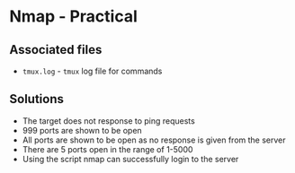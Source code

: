 # Nmap - Practical

## Associated files
* `tmux.log` - `tmux` log file for commands

## Solutions
* The target does not response to ping requests
* 999 ports are shown to be open
* All ports are shown to be open as no response is given from the server
* There are 5 ports open in the range of 1-5000
* Using the script nmap can successfully login to the server